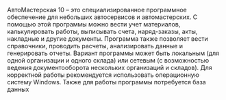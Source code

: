 АвтоМастерская 10 – это специализированное программное обеспечение для небольших автосервисов и автомастерских. С помощью этой программы можно вести учет материалов, калькулировать работы, выписывать счета, наряд-заказы, акты, накладные и другие документы. Программа также позволяет вести справочники, проводить расчеты, анализировать данные и генерировать отчеты. Вариант программы может быть локальным (для одной организации и одного склада) или сетевым (с возможностью ведения документооборота нескольких организаций и складов). Для корректной работы рекомендуется использовать операционную систему Windows. Также для работы программы потребуется база данных
